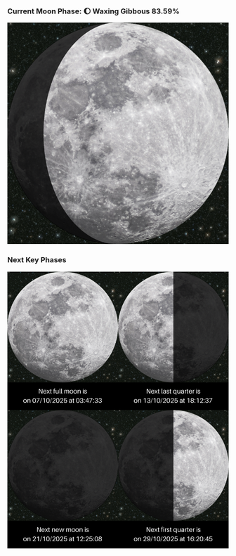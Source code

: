 ### Current Moon Phase: 🌔 Waxing Gibbous 83.59%
![Moon Phase](moonphase.png)
### Next Key Phases
![Gallery](gallery.png)